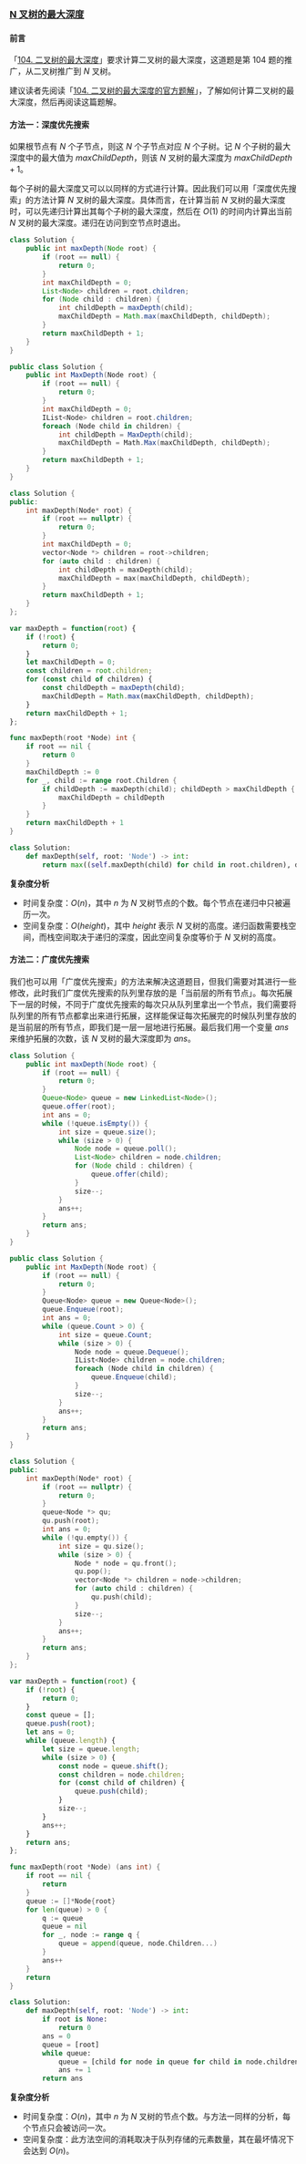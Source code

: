 ### [N 叉树的最大深度](https://leetcode.cn/problems/maximum-depth-of-n-ary-tree/solutions/1110907/n-cha-shu-de-zui-da-shen-du-by-leetcode-n7qtv/)

#### 前言

「[104\. 二叉树的最大深度](https://leetcode-cn.com/problems/maximum-depth-of-binary-tree)」要求计算二叉树的最大深度，这道题是第 104 题的推广，从二叉树推广到 $N$ 叉树。

建议读者先阅读「[104\. 二叉树的最大深度的官方题解](https://leetcode-cn.com/problems/maximum-depth-of-binary-tree/solution/er-cha-shu-de-zui-da-shen-du-by-leetcode-solution)」，了解如何计算二叉树的最大深度，然后再阅读这篇题解。

#### 方法一：深度优先搜索

如果根节点有 $N$ 个子节点，则这 $N$ 个子节点对应 $N$ 个子树。记 $N$ 个子树的最大深度中的最大值为 $maxChildDepth$，则该 $N$ 叉树的最大深度为 $maxChildDepth + 1$。

每个子树的最大深度又可以以同样的方式进行计算。因此我们可以用「深度优先搜索」的方法计算 $N$ 叉树的最大深度。具体而言，在计算当前 $N$ 叉树的最大深度时，可以先递归计算出其每个子树的最大深度，然后在 $O(1)$ 的时间内计算出当前 $N$ 叉树的最大深度。递归在访问到空节点时退出。

```java
class Solution {
    public int maxDepth(Node root) {
        if (root == null) {
            return 0;
        }
        int maxChildDepth = 0;
        List<Node> children = root.children;
        for (Node child : children) {
            int childDepth = maxDepth(child);
            maxChildDepth = Math.max(maxChildDepth, childDepth);
        }
        return maxChildDepth + 1;
    }
}
```

```csharp
public class Solution {
    public int MaxDepth(Node root) {
        if (root == null) {
            return 0;
        }
        int maxChildDepth = 0;
        IList<Node> children = root.children;
        foreach (Node child in children) {
            int childDepth = MaxDepth(child);
            maxChildDepth = Math.Max(maxChildDepth, childDepth);
        }
        return maxChildDepth + 1;
    }
}
```

```cpp
class Solution {
public:
    int maxDepth(Node* root) {
        if (root == nullptr) {
            return 0;
        }
        int maxChildDepth = 0;
        vector<Node *> children = root->children;
        for (auto child : children) {
            int childDepth = maxDepth(child);
            maxChildDepth = max(maxChildDepth, childDepth);
        }
        return maxChildDepth + 1;
    }
};
```

```javascript
var maxDepth = function(root) {
    if (!root) {
        return 0;
    }
    let maxChildDepth = 0;
    const children = root.children;
    for (const child of children) {
        const childDepth = maxDepth(child);
        maxChildDepth = Math.max(maxChildDepth, childDepth);
    }
    return maxChildDepth + 1;
};
```

```go
func maxDepth(root *Node) int {
    if root == nil {
        return 0
    }
    maxChildDepth := 0
    for _, child := range root.Children {
        if childDepth := maxDepth(child); childDepth > maxChildDepth {
            maxChildDepth = childDepth
        }
    }
    return maxChildDepth + 1
}
```

```python
class Solution:
    def maxDepth(self, root: 'Node') -> int:
        return max((self.maxDepth(child) for child in root.children), default=0) + 1 if root else 0
```

**复杂度分析**

-   时间复杂度：$O(n)$，其中 $n$ 为 $N$ 叉树节点的个数。每个节点在递归中只被遍历一次。
-   空间复杂度：$O(height)$，其中 $height$ 表示 $N$ 叉树的高度。递归函数需要栈空间，而栈空间取决于递归的深度，因此空间复杂度等价于 $N$ 叉树的高度。

#### 方法二：广度优先搜索

我们也可以用「广度优先搜索」的方法来解决这道题目，但我们需要对其进行一些修改，此时我们广度优先搜索的队列里存放的是「当前层的所有节点」。每次拓展下一层的时候，不同于广度优先搜索的每次只从队列里拿出一个节点，我们需要将队列里的所有节点都拿出来进行拓展，这样能保证每次拓展完的时候队列里存放的是当前层的所有节点，即我们是一层一层地进行拓展。最后我们用一个变量 $ans$ 来维护拓展的次数，该 $N$ 叉树的最大深度即为 $ans$。

```java
class Solution {
    public int maxDepth(Node root) {
        if (root == null) {
            return 0;
        }
        Queue<Node> queue = new LinkedList<Node>();
        queue.offer(root);
        int ans = 0;
        while (!queue.isEmpty()) {
            int size = queue.size();
            while (size > 0) {
                Node node = queue.poll();
                List<Node> children = node.children;
                for (Node child : children) {
                    queue.offer(child);
                }
                size--;
            }
            ans++;
        }
        return ans;
    }
}
```

```csharp
public class Solution {
    public int MaxDepth(Node root) {
        if (root == null) {
            return 0;
        }
        Queue<Node> queue = new Queue<Node>();
        queue.Enqueue(root);
        int ans = 0;
        while (queue.Count > 0) {
            int size = queue.Count;
            while (size > 0) {
                Node node = queue.Dequeue();
                IList<Node> children = node.children;
                foreach (Node child in children) {
                    queue.Enqueue(child);
                }
                size--;
            }
            ans++;
        }
        return ans;
    }
}
```

```cpp
class Solution {
public:
    int maxDepth(Node* root) {
        if (root == nullptr) {
            return 0;
        }
        queue<Node *> qu;
        qu.push(root);
        int ans = 0;
        while (!qu.empty()) {
            int size = qu.size();
            while (size > 0) {
                Node * node = qu.front();
                qu.pop();
                vector<Node *> children = node->children;
                for (auto child : children) {
                    qu.push(child);
                }
                size--;
            }
            ans++;
        }
        return ans;
    }
};
```

```javascript
var maxDepth = function(root) {
    if (!root) {
        return 0;
    }
    const queue = [];
    queue.push(root);
    let ans = 0;
    while (queue.length) {
        let size = queue.length;
        while (size > 0) {
            const node = queue.shift();
            const children = node.children;
            for (const child of children) {
                queue.push(child);
            }
            size--;
        }
        ans++;
    }
    return ans;
};
```

```go
func maxDepth(root *Node) (ans int) {
    if root == nil {
        return
    }
    queue := []*Node{root}
    for len(queue) > 0 {
        q := queue
        queue = nil
        for _, node := range q {
            queue = append(queue, node.Children...)
        }
        ans++
    }
    return
}
```

```python
class Solution:
    def maxDepth(self, root: 'Node') -> int:
        if root is None:
            return 0
        ans = 0
        queue = [root]
        while queue:
            queue = [child for node in queue for child in node.children]
            ans += 1
        return ans
```

**复杂度分析**

-   时间复杂度：$O(n)$，其中 $n$ 为 $N$ 叉树的节点个数。与方法一同样的分析，每个节点只会被访问一次。
-   空间复杂度：此方法空间的消耗取决于队列存储的元素数量，其在最坏情况下会达到 $O(n)$。
